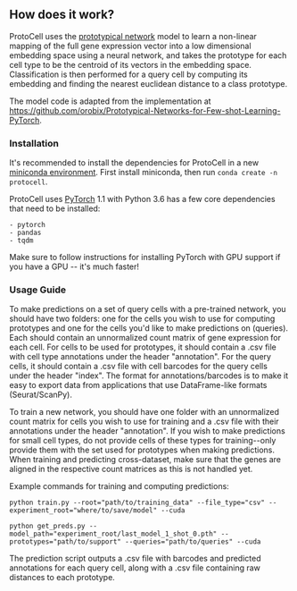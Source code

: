 ## How does it work?

ProtoCell uses the [prototypical network](https://arxiv.org/abs/1703.05175) model to learn a non-linear mapping of the full gene expression vector into a low dimensional embedding space using a neural network, and takes the prototype for each cell type to be the centroid of its vectors in the embedding space. Classification is then performed for a query cell by computing its embedding and finding the nearest euclidean distance to a class prototype.

The model code is adapted from the implementation at https://github.com/orobix/Prototypical-Networks-for-Few-shot-Learning-PyTorch.

### Installation

It's recommended to install the dependencies for ProtoCell in a new [miniconda environment](https://docs.conda.io/en/latest/miniconda.html). First install miniconda, then run `conda create -n protocell`.

ProtoCell uses [PyTorch](https://pytorch.org/) 1.1 with Python 3.6 has a few core dependencies that need to be installed:
```
- pytorch
- pandas
- tqdm
```

Make sure to follow instructions for installing PyTorch with GPU support if you have a GPU -- it's much faster!

### Usage Guide

To make predictions on a set of query cells with a pre-trained network, you should have two folders: one for the cells you wish to use for computing prototypes and one for the cells you'd like to make predictions on (queries). Each should contain an unnormalized count matrix of gene expression for each cell. For cells to be used for prototypes, it should contain a .csv file with cell type annotations under the header "annotation". For the query cells, it should contain a .csv file with cell barcodes for the query cells under the header "index". The format for annotations/barcodes is to make it easy to export data from applications that use DataFrame-like formats (Seurat/ScanPy).

To train a new network, you should have one folder with an unnormalized count matrix for cells you wish to use for training and a .csv file with their annotations under the header "annotation". If you wish to make predictions for small cell types, do not provide cells of these types for training--only provide them with the set used for prototypes when making predictions. When training and predicting cross-dataset, make sure that the genes are aligned in the respective count matrices as this is not handled yet.

Example commands for training and computing predictions:

```
python train.py --root="path/to/training_data" --file_type="csv" --experiment_root="where/to/save/model" --cuda
```

```
python get_preds.py --model_path="experiment_root/last_model_1_shot_0.pth" --prototypes="path/to/support" --queries="path/to/queries" --cuda
```

The prediction script outputs a .csv file with barcodes and predicted annotations for each query cell, along with a .csv file containing raw distances to each prototype.
